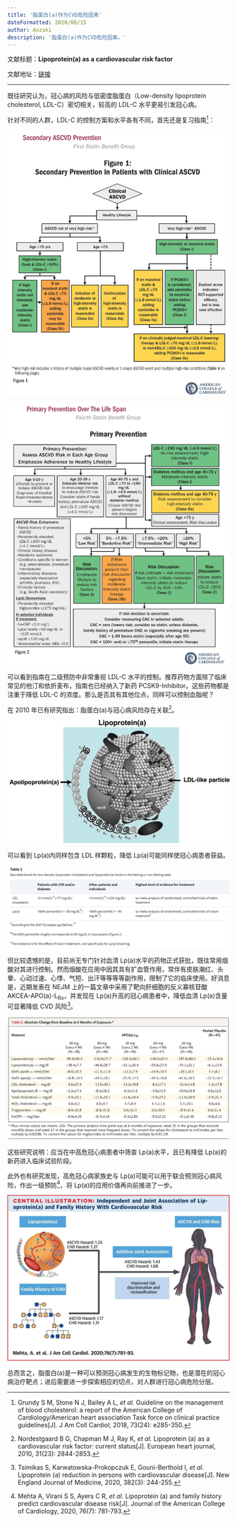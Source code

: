 ```yaml
---
title: '脂蛋白(a)作为CVD危险因素'
dateFormatted: 2020/08/15
author: Aozaki
description: '脂蛋白(a)作为CVD危险因素。'
---
```


文献标题：**Lipoprotein(a) as a cardiovascular risk factor**

文献地址：[链接](https://academic.oup.com/eurheartj/article/31/23/2844/2398484)

---

既往研究认为，冠心病的风险与低密度脂蛋白（Low-density lipoprotein cholesterol, LDL-C）密切相关，较高的 LDL-C 水平更易引发冠心病。

针对不同的人群，LDL-C 的控制方案和水平各有不同，首先还是复习指南[^1]：

![ASCVD-secondary prevention](../../../public/assets/images/20200815/0002.jpg '二级预防')

![ASCVD-secondary prevention](../../../public/assets/images/20200815/0001.jpg '一级预防')

可以看到指南在二级预防中非常重视 LDL-C 水平的控制。推荐药物方面除了临床常见的他汀和依折麦布，指南也已经纳入了新药 PCSK9-Inhibitor。这些药物都是注重于降低 LDL-C 的浓度。那么是否具有其他位点，同样可以控制血脂呢？

在 2010 年已有研究指出：脂蛋白(a)与冠心病风险存在关联[^3]。

![Lp(a)structure](../../../public/assets/images/20200815/0003.jpg 'Lp(a) 结构，由共价结合的LDL样颗粒和Apo(a)组成')

可以看到 Lp(a)内同样包含 LDL 样颗粒，降低 Lp(a)可能同样使冠心病患者获益。

![Lp(a)level](../../../public/assets/images/20200815/0004.jpg '文中同样提出了Lp(a)的控制水平')

但比较遗憾的是，目前尚无专门针对血清 Lp(a)水平的药物正式获批，既往常用烟酸对其进行控制。然而烟酸在应用中因其具有扩血管作用，常伴有皮肤潮红、头晕、心动过速、心悸、气短、出汗等等等等副作用，限制了它的临床使用。好消息是，近期发表在 NEJM 上的一篇文章中采用了靶向肝细胞的反义寡核苷酸 AKCEA-APO(a)-L<sub>Rx</sub>，并发现在 Lp(a)升高的冠心病患者中，降低血清 Lp(a)含量可显著降低 CVD 风险[^2]。

![Lp(a)treated level](../../../public/assets/images/20200815/0005.jpg '治疗效果非常不错')

这些研究说明：应当在中高危冠心病患者中筛查 Lp(a)水平，且已有降低 Lp(a)的新药进入临床试验阶段。

此外也有研究发现，高危冠心病家族史与 Lp(a)可能可以用于联合预测冠心病风险，作出一级预防[^4]，将 Lp(a)的应用价值再向前推进了一步。

![Lp(a)treated level](../../../public/assets/images/20200815/0006.jpg 'Lp(a)水平与家族史联合预测冠心病风险')

总而言之，脂蛋白(a)是一种可以预测冠心病发生的生物标记物，也是潜在的冠心病治疗靶点；进后需要进一步探索相应的切点，对人群进行冠心病危险分层。

[^1]: Grundy S M, Stone N J, Bailey A L, _et al._ Guideline on the management of blood cholesterol: a report of the American College of Cardiology/American heart association Task force on clinical practice guidelines[J]. J Am Coll Cardiol, 2018, 73(24): e285-350.

[^2]: Tsimikas S, Karwatowska-Prokopczuk E, Gouni-Berthold I, _et al_. Lipoprotein (a) reduction in persons with cardiovascular disease[J]. New England Journal of Medicine, 2020, 382(3): 244-255.

[^3]: Nordestgaard B G, Chapman M J, Ray K, _et al._ Lipoprotein (a) as a cardiovascular risk factor: current status[J]. European heart journal, 2010, 31(23): 2844-2853.

[^4]: Mehta A, Virani S S, Ayers C R, _et al._ Lipoprotein (a) and family history predict cardiovascular disease risk[J]. Journal of the American College of Cardiology, 2020, 76(7): 781-793.
